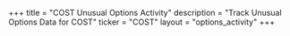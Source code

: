 +++
title = "COST Unusual Options Activity"
description = "Track Unusual Options Data for COST"
ticker = "COST"
layout = "options_activity"
+++

